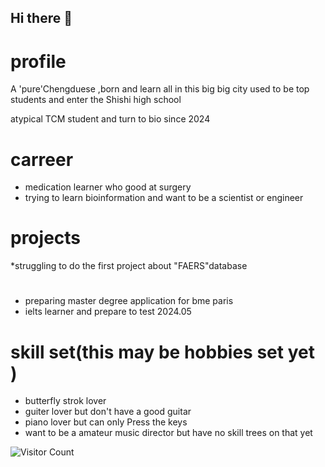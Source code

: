 ## Hi there 👋

# profile
A 'pure'Chengduese ,born and learn all in this big big city 
used to be top students and enter the Shishi high school

atypical TCM student and turn to bio since 2024 
# carreer
* medication learner who good at surgery 
* trying to learn bioinformation and want to be a scientist or engineer 

# projects
*struggling to do the first project about "FAERS"database 

#
* preparing master degree application for bme paris 
* ielts learner and prepare to test 2024.05 
# skill set(this may be hobbies set yet )
* butterfly strok lover
* guiter lover but don't have a good guitar
* piano lover but can only Press the keys 
* want to be a amateur music director but have no skill trees on that yet

![Visitor Count](https://profile-counter.glitch.me/GOGOMIK/count.svg)
